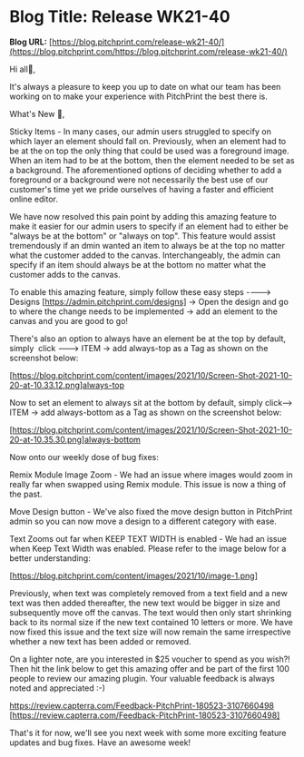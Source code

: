 # **Blog Title**: Release WK21-40

**Blog URL:** [https://blog.pitchprint.com/release-wk21-40/](https://blog.pitchprint.com/https://blog.pitchprint.com/release-wk21-40/)

Hi all👋,

It's always a pleasure to keep you up to date on what our team has been working on to make your experience with PitchPrint the best there
is.

What's New 🚀,

Sticky Items - In many cases, our admin users struggled to specify on which layer an element should fall on. Previously, when an element had
to be at the on top the only thing that could be used was a foreground image. When an item had to be at the bottom, then the element needed
to be set as a background. The aforementioned options of deciding whether to add a foreground or a background were not necessarily the best
use of our customer's time yet we pride ourselves of having a faster and efficient online editor.

We have now resolved this pain point by adding this amazing feature to make it easier for our admin users to specify if an element had to
either be "always be at the bottom" or "always on top". This feature would assist tremendously if an dmin wanted an item to always be at the
top no matter what the customer added to the canvas. Interchangeably, the admin can specify if an item should always be at the bottom no
matter what the customer adds to the canvas.

To enable this amazing feature, simply follow these easy steps ----> Designs [https://admin.pitchprint.com/designs] -> Open the design and
go to where the change needs to be implemented -> add an element to the canvas and you are good to go!

There's also an option to always have an element be at the top by default, simply  click ---> ITEM -> add always-top as a Tag as shown on
the screenshot below:

[https://blog.pitchprint.com/content/images/2021/10/Screen-Shot-2021-10-20-at-10.33.12.png]always-top

Now to set an element to always sit at the bottom by default, simply click-—> ITEM -> add always-bottom as a Tag as shown on the screenshot
below:

[https://blog.pitchprint.com/content/images/2021/10/Screen-Shot-2021-10-20-at-10.35.30.png]always-bottom

Now onto our weekly dose of bug fixes:

Remix Module Image Zoom - We had an issue where images would zoom in really far when swapped using Remix module. This issue is now a thing
of the past.

Move Design button - We've also fixed the move design button in PitchPrint admin so you can now move a design to a different category with
ease.

Text Zooms out far when KEEP TEXT WIDTH is enabled - We had an issue when Keep Text Width was enabled. Please refer to the image below for a
better understanding:

[https://blog.pitchprint.com/content/images/2021/10/image-1.png]

Previously, when text was completely removed from a text field and a new text was then added thereafter, the new text would be bigger in
size and subsequently move off the canvas. The text would then only start shrinking back to its normal size if the new text contained 10
letters or more. We have now fixed this issue and the text size will now remain the same irrespective whether a new text has been added or
removed.

On a lighter note, are you interested in $25 voucher to spend as you wish?! Then hit the link below to get this amazing offer and be part of
the first 100 people to review our amazing plugin. Your valuable feedback is always noted and appreciated :-)

https://review.capterra.com/Feedback-PitchPrint-180523-3107660498 [https://review.capterra.com/Feedback-PitchPrint-180523-3107660498]

That's it for now, we'll see you next week with some more exciting feature updates and bug fixes. Have an awesome week!

